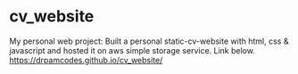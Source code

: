 # cv_website
My personal web project:
Built a personal static-cv-website with html, css & javascript and hosted it on aws simple storage service. Link below.
https://drpamcodes.github.io/cv_website/
